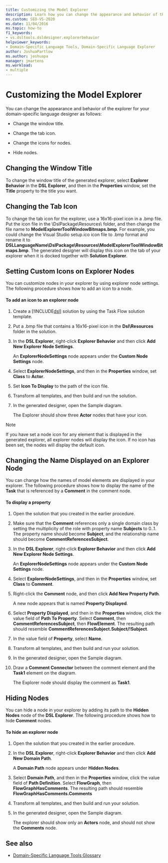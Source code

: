 ```yaml
---
title: Customizing the Model Explorer
description: Learn how you can change the appearance and behavior of the explorer for your domain-specific language designer.
ms.custom: SEO-VS-2020
ms.date: 11/04/2016
ms.topic: how-to
f1_keywords:
- vs.dsltools.dsldesigner.explorerbehavior
helpviewer_keywords:
- Domain-Specific Language Tools, Domain-Specific Language Explorer
author: JoshuaPartlow
ms.author: joshuapa
manager: jmartens
ms.workload:
- multiple
---
```

# Customizing the Model Explorer
You can change the appearance and behavior of the explorer for your domain-specific language designer as follows:

- Change the window title.

- Change the tab icon.

- Change the icons for nodes.

- Hide nodes.

## Changing the Window Title
 To change the window title of the generated explorer, select **Explorer Behavior** in the **DSL Explorer**, and then in the **Properties** window, set the **Title** property to the title you want.

## Changing the Tab Icon
 To change the tab icon for the explorer, use a 16x16-pixel icon in a .bmp file. Put the icon file in the \DslPackage\Resources\ folder, and then change the file name to **ModelExplorerToolWindowBitmaps.bmp**. For example, you could change the Visual Studio setup.ico icon file to .bmp format and rename it to **DSLLanguageName\DslPackage\Resources\ModelExplorerToolWindowBitmaps.bmp**. The generated designer will display this icon on the tab of your explorer when it is docked together with **Solution Explorer**.

## Setting Custom Icons on Explorer Nodes
 You can customize nodes in your explorer by using explorer node settings. The following procedure shows how to add an icon to a node.

#### To add an icon to an explorer node

1. Create a [!INCLUDE[dsl](../modeling/includes/dsl_md.md)] solution by using the Task Flow solution template.

2. Put a .bmp file that contains a 16x16-pixel icon in the **Dsl\Resources** folder in the solution.

3. In the **DSL Explorer**, right-click **Explorer Behavior** and then click **Add New Explorer Node Settings**.

    An **ExplorerNodeSettings** node appears under the **Custom Node Settings** node.

4. Select **ExplorerNodeSettings**, and then in the **Properties** window, set **Class** to **Actor**.

5. Set **Icon To Display** to the path of the icon file.

6. Transform all templates, and then build and run the solution.

7. In the generated designer, open the Sample diagram.

    The Explorer should show three **Actor** nodes that have your icon.

> [!NOTE]
> If you have set a node icon for any element that is displayed in the generated explorer, all explorer nodes will display the icon. If no icon has been set, the nodes will display the default icon.

## Changing the Name Displayed on an Explorer Node
 You can change how the names of model elements are displayed in your explorer. The following procedure shows how to display the name of the **Task** that is referenced by a **Comment** in the comment node.

#### To display a property

1. Open the solution that you created in the earlier procedure.

2. Make sure that the **Comment** references only a single domain class by setting the multiplicity of the role with property name **Subjects** to 0..1. The property name should become **Subject**, and the relationship name should become **CommentReferencesSubject**.

3. In the **DSL Explorer**, right-click **Explorer Behavior** and then click **Add New Explorer Node Settings**.

     An **ExplorerNodeSettings** node appears under the **Custom Node Settings** node.

4. Select **ExplorerNodeSettings**, and then in the **Properties** window, set **Class** to **Comment**.

5. Right-click the **Comment** node, and then click **Add New Property Path**.

     A new node appears that is named **Property Displayed**.

6. Select **Property Displayed**, and then in the **Properties** window, click the value field of **Path To Property**. Select **Comment**, then **CommentReferencesSubject**, then **FlowElement**. The resulting path should resemble **CommentReferencesSubject.Subject/!Subject**.

7. In the value field of **Property**, select **Name**.

8. Transform all templates, and then build and run your solution.

9. In the generated designer, open the Sample diagram.

10. Draw a **Comment Connector** between the comment element and the **Task1** element on the diagram.

     The Explorer node should display the comment as **Task1**.

## Hiding Nodes
 You can hide a node in your explorer by adding its path to the **Hidden Nodes** node of the **DSL Explorer**. The following procedure shows how to hide **Comment** nodes.

#### To hide an explorer node

1. Open the solution that you created in the earlier procedure.

2. In the **DSL Explorer**, right-click **Explorer Behavior** and then click **Add New Domain Path**.

     A **Domain Path** node appears under **Hidden Nodes**.

3. Select **Domain Path**, and then in the **Properties** window, click the value field of **Path Definition**. Select **FlowGraph**, then **FlowGraphHasComments**. The resulting path should resemble **FlowGraphHasComments.Comments**

4. Transform all templates, and then build and run your solution.

5. In the generated designer, open the Sample diagram.

     The explorer should show only an **Actors** node, and should not show the **Comments** node.

## See also

- [Domain-Specific Language Tools Glossary](/previous-versions/bb126564(v=vs.100))